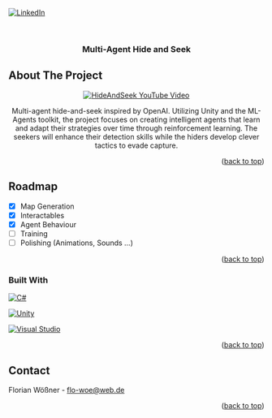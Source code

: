 <!-- Improved compatibility of back to top link: See: https://github.com/othneildrew/Best-README-Template/pull/73 -->
<a id="readme-top"></a>
<!--
*** Thanks for checking out the Best-README-Template. If you have a suggestion
*** that would make this better, please fork the repo and create a pull request
*** or simply open an issue with the tag "enhancement".
*** Don't forget to give the project a star!
*** Thanks again! Now go create something AMAZING! :D
-->



<!-- PROJECT SHIELDS -->
<!--
*** I'm using markdown "reference style" links for readability.
*** Reference links are enclosed in brackets [ ] instead of parentheses ( ).
*** See the bottom of this document for the declaration of the reference variables
*** for contributors-url, forks-url, etc. This is an optional, concise syntax you may use.
*** https://www.markdownguide.org/basic-syntax/#reference-style-links
-->
[![LinkedIn][linkedin-shield]][linkedin-url]



<!-- PROJECT LOGO -->
<br />
<div align="center">

<h3 align="center">Multi-Agent Hide and Seek</h3>

</div>

<!-- ABOUT THE PROJECT -->
## About The Project
<div align="center">
  
[![HideAndSeek YouTube Video](https://img.youtube.com/vi/f24T2kjb95s/0.jpg)](https://youtu.be/H3wisze4wLE)

Multi-agent hide-and-seek inspired by OpenAI. Utilizing Unity and the ML-Agents toolkit, the project focuses on creating intelligent agents that learn and adapt their strategies over time through reinforcement learning. 
The seekers will enhance their detection skills while the hiders develop clever tactics to evade capture.

</div>

<p align="right">(<a href="#readme-top">back to top</a>)</p>

<!-- ROADMAP -->
## Roadmap

- [x] Map Generation
- [x] Interactables
- [x] Agent Behaviour
- [ ] Training
- [ ] Polishing (Animations, Sounds ...)

<p align="right">(<a href="#readme-top">back to top</a>)</p>


### Built With

[![C#][cs.com]][cs-url]

[![Unity][unity.com]][unity-url]

[![Visual Studio][vs.com]][vs-url]

<p align="right">(<a href="#readme-top">back to top</a>)</p>






<!-- CONTACT -->
## Contact

Florian Wößner - flo-woe@web.de

<p align="right">(<a href="#readme-top">back to top</a>)</p>






<!-- MARKDOWN LINKS & IMAGES -->
<!-- https://www.markdownguide.org/basic-syntax/#reference-style-links -->
[linkedin-shield]: https://img.shields.io/badge/-LinkedIn-black.svg?style=for-the-badge&logo=linkedin&colorB=555
[linkedin-url]: https://linkedin.com/in/linkedin_username
[product-screenshot]: images/screenshot.png
[cs.com]: https://custom-icon-badges.demolab.com/badge/C%23-%23239120.svg?logo=cshrp&logoColor=white
[cs-url]: https://learn.microsoft.com/en-us/dotnet/csharp/
[unity.com]: https://img.shields.io/badge/Unity-%23000000.svg?logo=unity&logoColor=white
[unity-url]: https://unity.com/
[vs.com]: https://img.shields.io/badge/Visual_Studio-5C2D91?style=for-the-badge&logo=visual%20studio&logoColor=white
[vs-url]: https://visualstudio.microsoft.com/de/


